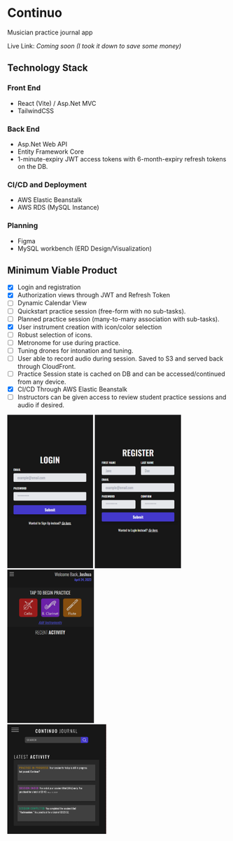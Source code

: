 # Continuo
Musician practice journal app

Live Link: *Coming soon (I took it down to save some money)*

## Technology Stack

### Front End
* React (Vite) / Asp.Net MVC
* TailwindCSS

### Back End
* Asp.Net Web API
* Entity Framework Core
* 1-minute-expiry JWT access tokens with 6-month-expiry refresh tokens on the DB.

### CI/CD and Deployment
* AWS Elastic Beanstalk
* AWS RDS (MySQL Instance)

### Planning
* Figma
* MySQL workbench (ERD Design/Visualization)

## Minimum Viable Product
- [x] Login and registration
- [x] Authorization views through JWT and Refresh Token
- [ ] Dynamic Calendar View
- [ ] Quickstart practice session (free-form with no sub-tasks).
- [ ] Planned practice session (many-to-many association with sub-tasks).
- [x] User instrument creation with icon/color selection
- [ ] Robust selection of icons.
- [ ] Metronome for use during practice.
- [ ] Tuning drones for intonation and tuning.
- [ ] User able to record audio during session. Saved to S3 and served back through CloudFront.
- [ ] Practice Session state is cached on DB and can be accessed/continued from any device.
- [x] CI/CD Through AWS Elastic Beanstalk
- [ ] Instructors can be given access to review student practice sessions and audio if desired.

<img src='./GithubImg/login.png' height='350'> <img src='./GithubImg/register.png' height='350'>
<img src='./GithubImg/dashboard.png' height='350'><br>
<img src='./GithubImg/calendar.png' height='250'>